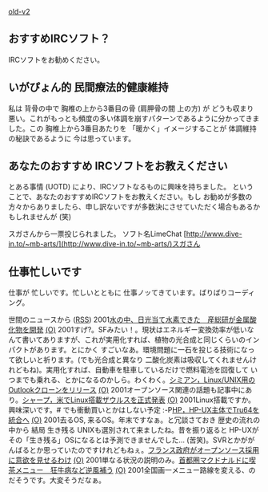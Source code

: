 [old-v2](ig011206-orig.html)

## おすすめIRCソフト？

IRCソフトをお勧めください。






## いがぴょん的 民間療法的健康維持


私は 背骨の中で 胸椎の上から3番目の骨 (肩胛骨の間 上の方) が どうも収まり悪い。これがもっとも頻度の多い体調を崩すパターンであるように分かってきました。この
胸椎上から3番目あたりを 「暖かく」イメージすることが 体調維持の秘訣であるように
今は思っています。

## あなたのおすすめ IRCソフトをお教えください


とある事情 (UOTD) により、IRCソフトなるものに興味を持ちました。
ということで、あなたのおすすめIRCソフトをお教えください。もし お勧めが多数の方々からありましたら、申し訳ないですが多数決にさせていただく場合もあるかもしれませんが
(笑)

スガさんから一票投じられました。
ソフト名LimeChat
      [http://www.dive-in.to/~mb-arts/](http://www.dive-in.to/~mb-arts/)スガさん




## 仕事忙しいです


仕事が 忙しいです。忙しいとともに 仕事ノッてきています。ばりばりコーディング。



世間のニュースから ([RSS](ig011206-news.xml)) 2001[水の中、日光当て水素できた　産総研が金属酸化物を開発](http://www.asahi.com/national/update/1206/004.html) [(O)](http://www.asahi.com/national/update/1206/004.html) 2001すげ?。SFみたい！。現状はエネルギー変換効率が低いなんて書いてありますが、これが実用化すれば、植物の光合成と同じくらいのインパクトがあります。とにかく すごいなあ。環境問題に一石を投じる技術になって欲しいと祈ります。(でも光合成と異なり 二酸化炭素は吸収してくれませんけれどもね)。実用化すれば、自動車を駐車しているだけで燃料電池を回復して いつまでも乗れる、とかになるのかしら。わくわく。[シミアン，Linux/UNIX用のOutlookクローンをリリース](http://www.zdnet.co.jp/enterprise/0112/04/01120411.html) [(O)](http://www.zdnet.co.jp/enterprise/0112/04/01120411.html) 2001オープンソース関連の話題も記事中にあり。[シャープ，米でLinux搭載ザウルスを正式発表](http://www.zdnet.co.jp/enterprise/0112/04/01120412.html) [(O)](http://www.zdnet.co.jp/enterprise/0112/04/01120412.html) 2001Linux搭載ですか。興味深いです。# でも衝動買いとかはしない予定 :-P[HP，HP-UX主体でTru64を統合へ](http://www.zdnet.co.jp/news/0112/03/e_unix.html) [(O)](http://www.zdnet.co.jp/news/0112/03/e_unix.html) 2001去るOS, 来るOS。年末ですなぁ。と冗談さておき 歴史の流れの中から 結局 生き残る UNIXも選別されて来ましたね。昔を振り返ると HP-UXが その「生き残る」OSになるとは予測できませんでした… (苦笑)。SVRとかががんばるとか思っていたのですけれどもねぇ。[フランス政府がオープンソース採用に意欲を見せるわけ](http://japan.internet.com/linuxtoday/20011204/5.html) [(O)](http://japan.internet.com/linuxtoday/20011204/5.html) 2001単なる状況の説明のみ。[首都圏マクドナルドに喫茶メニュー　狂牛病など逆風補う](http://www.asahi.com/business/update/1206/007.html) [(O)](http://www.asahi.com/business/update/1206/007.html) 2001全国画一メニュー路線を変える、のだそうです。大変そうだなぁ。